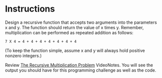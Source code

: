 # Instructions  

Design a recursive function that accepts two arguments into the parameters x and y. The function should return the value of x times y. Remember, multiplication can be performed as repeated addition as follows:

    7 X 4 = 4 + 4 + 4 + 4 + 4 + 4 + 4

(To keep the function simple, assume x and y will always hold positive nonzero integers.)

Review [The Recursive Multiplication Problem](https://mediaplayer.pearsoncmg.com/assets/gaddis_sowp6e_Recursive_Multiplication) VideoNotes. You will see the output you should have for this programming challenge as well as the code.